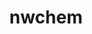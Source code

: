 ---
title: "nwchem"
layout: cache
categories: [package, develop]
meta: {"compilers": ["gcc@11.4.0", "intel-oneapi-compilers@2025.1.0"], "num_specs": 37, "num_specs_by_stack": {"e4s": 11, "e4s-neoverse-v2": 12, "e4s-oneapi": 14, "root": 37}, "oss": ["ubuntu22.04"], "platforms": ["linux"], "stacks": ["e4s", "e4s-neoverse-v2", "e4s-oneapi", "root"], "targets": ["neoverse_v2", "x86_64_v3"], "versions": ["7.2.3"]}
spec_details: [{"compiler": "intel-oneapi-compilers@2025.1.0", "hash": "2eguerzrk4vcep5ugx3mj6eampnxjrxg", "os": "ubuntu22.04", "platform": "linux", "size": "-", "stacks": ["e4s-oneapi", "root"], "target": "x86_64_v3", "variants": ["armci=mpi-ts", "build_system=generic", "~elpa", "~extratce", "~f90allocatable", "~fftw3", "~libxc", "~openmp", "patches:=f8e2f42", "~tcecuda"], "versions": ["7.2.3"]}, {"compiler": "gcc@11.4.0", "hash": "2lqm3mng4e37z5j2r2kbjwhkuzy63vh3", "os": "ubuntu22.04", "platform": "linux", "size": "-", "stacks": ["e4s", "root"], "target": "x86_64_v3", "variants": ["armci=mpi-ts", "build_system=generic", "~elpa", "~extratce", "~f90allocatable", "~fftw3", "~libxc", "~openmp", "~tcecuda"], "versions": ["7.2.3"]}, {"compiler": "gcc@11.4.0", "hash": "4kds5ksdi5rpgn5bparv3iffykecdk5s", "os": "ubuntu22.04", "platform": "linux", "size": "-", "stacks": ["e4s", "root"], "target": "x86_64_v3", "variants": ["armci=mpi-ts", "build_system=generic", "~elpa", "~extratce", "~f90allocatable", "~fftw3", "~libxc", "~openmp", "~tcecuda"], "versions": ["7.2.3"]}, {"compiler": "intel-oneapi-compilers@2025.1.0", "hash": "4kpghatatwogaywds7ovapi7yunlqor3", "os": "ubuntu22.04", "platform": "linux", "size": "-", "stacks": ["e4s-oneapi", "root"], "target": "x86_64_v3", "variants": ["armci=mpi-ts", "build_system=generic", "~elpa", "~extratce", "~f90allocatable", "~fftw3", "~libxc", "~openmp", "patches:=f8e2f42", "~tcecuda"], "versions": ["7.2.3"]}, {"compiler": "intel-oneapi-compilers@2025.1.0", "hash": "4qb5ieq5j7wzm7htldzgrkfwfp5avrh6", "os": "ubuntu22.04", "platform": "linux", "size": "-", "stacks": ["e4s-oneapi", "root"], "target": "x86_64_v3", "variants": ["armci=mpi-ts", "build_system=generic", "~elpa", "~extratce", "~f90allocatable", "~fftw3", "~libxc", "~openmp", "patches:=f8e2f42", "~tcecuda"], "versions": ["7.2.3"]}, {"compiler": "gcc@11.4.0", "hash": "4xnomh6lxmy7c2sgbnw6k2ygnngw7bcs", "os": "ubuntu22.04", "platform": "linux", "size": "-", "stacks": ["e4s-neoverse-v2", "root"], "target": "neoverse_v2", "variants": ["armci=mpi-ts", "build_system=generic", "~elpa", "~extratce", "~f90allocatable", "~fftw3", "~libxc", "~openmp", "~tcecuda"], "versions": ["7.2.3"]}, {"compiler": "gcc@11.4.0", "hash": "67ateiwlc545vkpzpdpjrfzuxevcq3sh", "os": "ubuntu22.04", "platform": "linux", "size": "-", "stacks": ["e4s", "root"], "target": "x86_64_v3", "variants": ["armci=mpi-ts", "build_system=generic", "~elpa", "~extratce", "~f90allocatable", "~fftw3", "~libxc", "~openmp", "~tcecuda"], "versions": ["7.2.3"]}, {"compiler": "intel-oneapi-compilers@2025.1.0", "hash": "6grbhjk7s3ytapz7kqxjxmw42l5zmgdw", "os": "ubuntu22.04", "platform": "linux", "size": "-", "stacks": ["e4s-oneapi", "root"], "target": "x86_64_v3", "variants": ["armci=mpi-ts", "build_system=generic", "~elpa", "~extratce", "~f90allocatable", "~fftw3", "~libxc", "~openmp", "patches:=f8e2f42", "~tcecuda"], "versions": ["7.2.3"]}, {"compiler": "gcc@11.4.0", "hash": "7qliydmp2x3nywackxn623tscnnnukrf", "os": "ubuntu22.04", "platform": "linux", "size": "-", "stacks": ["e4s", "root"], "target": "x86_64_v3", "variants": ["armci=mpi-ts", "build_system=generic", "~elpa", "~extratce", "~f90allocatable", "~fftw3", "~libxc", "~openmp", "~tcecuda"], "versions": ["7.2.3"]}, {"compiler": "gcc@11.4.0", "hash": "7rooyraaa32aeoajmhj74b6brci6oklp", "os": "ubuntu22.04", "platform": "linux", "size": "-", "stacks": ["e4s-neoverse-v2", "root"], "target": "neoverse_v2", "variants": ["armci=mpi-ts", "build_system=generic", "~elpa", "~extratce", "~f90allocatable", "~fftw3", "~libxc", "~openmp", "~tcecuda"], "versions": ["7.2.3"]}, {"compiler": "gcc@11.4.0", "hash": "a3rfbd4b7ladqoqmqwxtjcqob6nru4yj", "os": "ubuntu22.04", "platform": "linux", "size": "-", "stacks": ["e4s", "root"], "target": "x86_64_v3", "variants": ["armci=mpi-ts", "build_system=generic", "~elpa", "~extratce", "~f90allocatable", "~fftw3", "~libxc", "~openmp", "~tcecuda"], "versions": ["7.2.3"]}, {"compiler": "intel-oneapi-compilers@2025.1.0", "hash": "abs7na35mxk6qvfgeetjxtdqsxkw6buf", "os": "ubuntu22.04", "platform": "linux", "size": "-", "stacks": ["e4s-oneapi", "root"], "target": "x86_64_v3", "variants": ["armci=mpi-ts", "build_system=generic", "~elpa", "~extratce", "~f90allocatable", "~fftw3", "~libxc", "~openmp", "patches:=f8e2f42", "~tcecuda"], "versions": ["7.2.3"]}, {"compiler": "gcc@11.4.0", "hash": "ayrrlhjl4i3cv67ebrx4j55sh5zyxyy2", "os": "ubuntu22.04", "platform": "linux", "size": "-", "stacks": ["e4s", "root"], "target": "x86_64_v3", "variants": ["armci=mpi-ts", "build_system=generic", "~elpa", "~extratce", "~f90allocatable", "~fftw3", "~libxc", "~openmp", "~tcecuda"], "versions": ["7.2.3"]}, {"compiler": "intel-oneapi-compilers@2025.1.0", "hash": "buuuu3ko7pf4ghvsnjnq5jcngsudj3av", "os": "ubuntu22.04", "platform": "linux", "size": "-", "stacks": ["e4s-oneapi", "root"], "target": "x86_64_v3", "variants": ["armci=mpi-ts", "build_system=generic", "~elpa", "~extratce", "~f90allocatable", "~fftw3", "~libxc", "~openmp", "patches:=f8e2f42", "~tcecuda"], "versions": ["7.2.3"]}, {"compiler": "gcc@11.4.0", "hash": "e7s6chs2h5jdu5yi6rsvh4ufv4crsomn", "os": "ubuntu22.04", "platform": "linux", "size": "-", "stacks": ["e4s", "root"], "target": "x86_64_v3", "variants": ["armci=mpi-ts", "build_system=generic", "~elpa", "~extratce", "~f90allocatable", "~fftw3", "~libxc", "~openmp", "~tcecuda"], "versions": ["7.2.3"]}, {"compiler": "intel-oneapi-compilers@2025.1.0", "hash": "ehtujncpusunnhxt77xb3jhzr5syjwp5", "os": "ubuntu22.04", "platform": "linux", "size": "-", "stacks": ["e4s-oneapi", "root"], "target": "x86_64_v3", "variants": ["armci=mpi-ts", "build_system=generic", "~elpa", "~extratce", "~f90allocatable", "~fftw3", "~libxc", "~openmp", "patches:=f8e2f42", "~tcecuda"], "versions": ["7.2.3"]}, {"compiler": "intel-oneapi-compilers@2025.1.0", "hash": "eqc57ip2jmbeqeqsalids7wphdxfm4ro", "os": "ubuntu22.04", "platform": "linux", "size": "-", "stacks": ["e4s-oneapi", "root"], "target": "x86_64_v3", "variants": ["armci=mpi-ts", "build_system=generic", "~elpa", "~extratce", "~f90allocatable", "~fftw3", "~libxc", "~openmp", "patches:=f8e2f42", "~tcecuda"], "versions": ["7.2.3"]}, {"compiler": "gcc@11.4.0", "hash": "fbp4qx7jl6e4dythuobhjqbsrsikf325", "os": "ubuntu22.04", "platform": "linux", "size": "-", "stacks": ["e4s", "root"], "target": "x86_64_v3", "variants": ["armci=mpi-ts", "build_system=generic", "~elpa", "~extratce", "~f90allocatable", "~fftw3", "~libxc", "~openmp", "~tcecuda"], "versions": ["7.2.3"]}, {"compiler": "gcc@11.4.0", "hash": "gry4ahql6s4vn2mb3ylihzmtrpbfs2su", "os": "ubuntu22.04", "platform": "linux", "size": "-", "stacks": ["e4s-neoverse-v2", "root"], "target": "neoverse_v2", "variants": ["armci=mpi-ts", "build_system=generic", "~elpa", "~extratce", "~f90allocatable", "~fftw3", "~libxc", "~openmp", "~tcecuda"], "versions": ["7.2.3"]}, {"compiler": "intel-oneapi-compilers@2025.1.0", "hash": "jc2f24opabdjnwnwxnfvv22fcmja2yv6", "os": "ubuntu22.04", "platform": "linux", "size": "-", "stacks": ["e4s-oneapi", "root"], "target": "x86_64_v3", "variants": ["armci=mpi-ts", "build_system=generic", "~elpa", "~extratce", "~f90allocatable", "~fftw3", "~libxc", "~openmp", "patches:=f8e2f42", "~tcecuda"], "versions": ["7.2.3"]}, {"compiler": "intel-oneapi-compilers@2025.1.0", "hash": "k3zooy4ecuva5pnlhrorqsascnfg3gyu", "os": "ubuntu22.04", "platform": "linux", "size": "-", "stacks": ["e4s-oneapi", "root"], "target": "x86_64_v3", "variants": ["armci=mpi-ts", "build_system=generic", "~elpa", "~extratce", "~f90allocatable", "~fftw3", "~libxc", "~openmp", "patches:=f8e2f42", "~tcecuda"], "versions": ["7.2.3"]}, {"compiler": "intel-oneapi-compilers@2025.1.0", "hash": "kimpgwbv5xmn2tj57s4d6ncsni2z436t", "os": "ubuntu22.04", "platform": "linux", "size": "-", "stacks": ["e4s-oneapi", "root"], "target": "x86_64_v3", "variants": ["armci=mpi-ts", "build_system=generic", "~elpa", "~extratce", "~f90allocatable", "~fftw3", "~libxc", "~openmp", "patches:=f8e2f42", "~tcecuda"], "versions": ["7.2.3"]}, {"compiler": "intel-oneapi-compilers@2025.1.0", "hash": "l6lsww3d73p6tvlhgla4unqn545iugg3", "os": "ubuntu22.04", "platform": "linux", "size": "-", "stacks": ["e4s-oneapi", "root"], "target": "x86_64_v3", "variants": ["armci=mpi-ts", "build_system=generic", "~elpa", "~extratce", "~f90allocatable", "~fftw3", "~libxc", "~openmp", "patches:=f8e2f42", "~tcecuda"], "versions": ["7.2.3"]}, {"compiler": "gcc@11.4.0", "hash": "nxuuyao4zmic4sltjq6djcc2nhmieg3b", "os": "ubuntu22.04", "platform": "linux", "size": "-", "stacks": ["e4s-neoverse-v2", "root"], "target": "neoverse_v2", "variants": ["armci=mpi-ts", "build_system=generic", "~elpa", "~extratce", "~f90allocatable", "~fftw3", "~libxc", "~openmp", "~tcecuda"], "versions": ["7.2.3"]}, {"compiler": "gcc@11.4.0", "hash": "pdeovvwim5n7kxpf7c5pg65uciyjatae", "os": "ubuntu22.04", "platform": "linux", "size": "-", "stacks": ["e4s-neoverse-v2", "root"], "target": "neoverse_v2", "variants": ["armci=mpi-ts", "build_system=generic", "~elpa", "~extratce", "~f90allocatable", "~fftw3", "~libxc", "~openmp", "~tcecuda"], "versions": ["7.2.3"]}, {"compiler": "gcc@11.4.0", "hash": "qfo5sxcp3ldcl2ll73l4ajfqver6vqb5", "os": "ubuntu22.04", "platform": "linux", "size": "-", "stacks": ["e4s-neoverse-v2", "root"], "target": "neoverse_v2", "variants": ["armci=mpi-ts", "build_system=generic", "~elpa", "~extratce", "~f90allocatable", "~fftw3", "~libxc", "~openmp", "~tcecuda"], "versions": ["7.2.3"]}, {"compiler": "intel-oneapi-compilers@2025.1.0", "hash": "rgnvzzv3d76qtjnlyfyo5cmgptj6p2pt", "os": "ubuntu22.04", "platform": "linux", "size": "-", "stacks": ["e4s-oneapi", "root"], "target": "x86_64_v3", "variants": ["armci=mpi-ts", "build_system=generic", "~elpa", "~extratce", "~f90allocatable", "~fftw3", "~libxc", "~openmp", "patches:=f8e2f42", "~tcecuda"], "versions": ["7.2.3"]}, {"compiler": "gcc@11.4.0", "hash": "roli7fa6cqqggrsltw6hxpe7orjcxfda", "os": "ubuntu22.04", "platform": "linux", "size": "-", "stacks": ["e4s-neoverse-v2", "root"], "target": "neoverse_v2", "variants": ["armci=mpi-ts", "build_system=generic", "~elpa", "~extratce", "~f90allocatable", "~fftw3", "~libxc", "~openmp", "~tcecuda"], "versions": ["7.2.3"]}, {"compiler": "gcc@11.4.0", "hash": "sdk4g7bmubj76wdzzmqbve5gwtmtfgat", "os": "ubuntu22.04", "platform": "linux", "size": "-", "stacks": ["e4s", "root"], "target": "x86_64_v3", "variants": ["armci=mpi-ts", "build_system=generic", "~elpa", "~extratce", "~f90allocatable", "~fftw3", "~libxc", "~openmp", "~tcecuda"], "versions": ["7.2.3"]}, {"compiler": "gcc@11.4.0", "hash": "silhegxjpoh26sxrf7r36m4farswxyxw", "os": "ubuntu22.04", "platform": "linux", "size": "-", "stacks": ["e4s-neoverse-v2", "root"], "target": "neoverse_v2", "variants": ["armci=mpi-ts", "build_system=generic", "~elpa", "~extratce", "~f90allocatable", "~fftw3", "~libxc", "~openmp", "~tcecuda"], "versions": ["7.2.3"]}, {"compiler": "gcc@11.4.0", "hash": "tsyke73evx2gwvrfqzi5bxx7dbiflcjg", "os": "ubuntu22.04", "platform": "linux", "size": "-", "stacks": ["e4s", "root"], "target": "x86_64_v3", "variants": ["armci=mpi-ts", "build_system=generic", "~elpa", "~extratce", "~f90allocatable", "~fftw3", "~libxc", "~openmp", "~tcecuda"], "versions": ["7.2.3"]}, {"compiler": "gcc@11.4.0", "hash": "tu5efwfqb74x5rpiihrhgx776322txv7", "os": "ubuntu22.04", "platform": "linux", "size": "-", "stacks": ["e4s-neoverse-v2", "root"], "target": "neoverse_v2", "variants": ["armci=mpi-ts", "build_system=generic", "~elpa", "~extratce", "~f90allocatable", "~fftw3", "~libxc", "~openmp", "~tcecuda"], "versions": ["7.2.3"]}, {"compiler": "intel-oneapi-compilers@2025.1.0", "hash": "w7g7t5zqeruksqb2gphaxrkww5ru7str", "os": "ubuntu22.04", "platform": "linux", "size": "-", "stacks": ["e4s-oneapi", "root"], "target": "x86_64_v3", "variants": ["armci=mpi-ts", "build_system=generic", "~elpa", "~extratce", "~f90allocatable", "~fftw3", "~libxc", "~openmp", "patches:=f8e2f42", "~tcecuda"], "versions": ["7.2.3"]}, {"compiler": "gcc@11.4.0", "hash": "xdjvqjtoft4clcnlhitx6ebspeamfzcv", "os": "ubuntu22.04", "platform": "linux", "size": "-", "stacks": ["e4s-neoverse-v2", "root"], "target": "neoverse_v2", "variants": ["armci=mpi-ts", "build_system=generic", "~elpa", "~extratce", "~f90allocatable", "~fftw3", "~libxc", "~openmp", "~tcecuda"], "versions": ["7.2.3"]}, {"compiler": "gcc@11.4.0", "hash": "xvttlsapkl62jarefpmnwt6z7fgol67l", "os": "ubuntu22.04", "platform": "linux", "size": "-", "stacks": ["e4s-neoverse-v2", "root"], "target": "neoverse_v2", "variants": ["armci=mpi-ts", "build_system=generic", "~elpa", "~extratce", "~f90allocatable", "~fftw3", "~libxc", "~openmp", "~tcecuda"], "versions": ["7.2.3"]}, {"compiler": "gcc@11.4.0", "hash": "zn2slndyjybw72cggfoyp2bd7uwkvuva", "os": "ubuntu22.04", "platform": "linux", "size": "-", "stacks": ["e4s-neoverse-v2", "root"], "target": "neoverse_v2", "variants": ["armci=mpi-ts", "build_system=generic", "~elpa", "~extratce", "~f90allocatable", "~fftw3", "~libxc", "~openmp", "~tcecuda"], "versions": ["7.2.3"]}, {"compiler": "gcc@11.4.0", "hash": "zr6jho67ra25fwyjr7ai5vxcukla4c67", "os": "ubuntu22.04", "platform": "linux", "size": "-", "stacks": ["e4s", "root"], "target": "x86_64_v3", "variants": ["armci=mpi-ts", "build_system=generic", "~elpa", "~extratce", "~f90allocatable", "~fftw3", "~libxc", "~openmp", "~tcecuda"], "versions": ["7.2.3"]}]
---